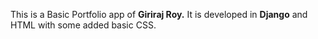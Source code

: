 <p>This is a Basic Portfolio app of <strong>Giriraj Roy.</strong>
It is developed in <strong>Django</strong> and HTML with some added basic CSS.</p>